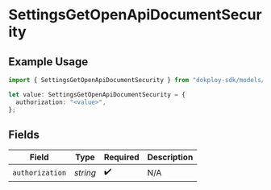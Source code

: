 # SettingsGetOpenApiDocumentSecurity

## Example Usage

```typescript
import { SettingsGetOpenApiDocumentSecurity } from "dokploy-sdk/models/operations";

let value: SettingsGetOpenApiDocumentSecurity = {
  authorization: "<value>",
};
```

## Fields

| Field              | Type               | Required           | Description        |
| ------------------ | ------------------ | ------------------ | ------------------ |
| `authorization`    | *string*           | :heavy_check_mark: | N/A                |